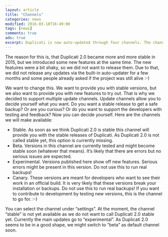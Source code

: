 ```yaml
---
layout: article
title: "Channels"
categories: news
modified: 2016-03-18T16:49:00
tags: [news]
comments: true
ads: true
excerpt: Duplicati is now auto-updated through four channels. The channels are stable, beta, experimental, and canary.
---
```


The reason for this is, that Duplicati 2.0 became more and more stable in 2015, but we introduced some new features at the same time. The new featuires were a bit shaky, so we did not want to release them. Due to that, we did not release any updates via the built-in auto-updater for a few months and some people already asked if the project was still alive :-) 

We want to change this. We want to provide you with stable versions, but we also want to provide you with new features to try out. That is why we decided to support multiple update channels. Update channels allow you to decide yourself what you want. Do you want a stable release to get a safe backup? Or are you curious? Or do you want to support the developers with testing and feedback? Now you can decide yourself. Here are the channels we will make available:

* Stable. As soon as we think Duplicati 2.0 is stable this channel will provide you with the stable releases of Duplicati. As Duplicati 2.0 is not called stable yet, this option is currently missing.
* Beta. Versions in this channel are currently tested and might become stable soon (whatever that means). It’s likely that there are errors but no serious issues are expected.
* Experimental. Versions published here show off new features. Serious errors might be present in this version. Do not use this to run real backups!
* Canary. These versions are meant for developers who want to see their work in an official build. It is very likely that these versions break your installation or backups. Do not use this to run real backups! If you want to contribute to development by testing new versions, this is the channel to go for. :-)

You can select the channel under “settings”. At the moment, the channel “stable” is not yet available as we do not want to call Duplicati 2.0 stable yet. Currently the main updates go to “experimental”. As Duplicati 2.0 seems to be in a good shape, we might switch to “beta” as default channel soon.
